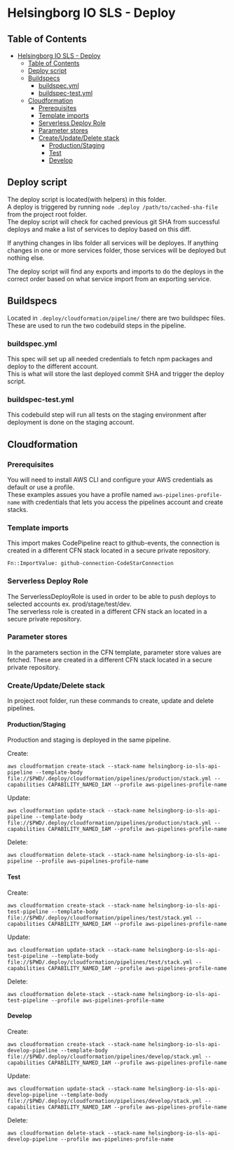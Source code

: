 # Helsingborg IO SLS - Deploy

## Table of Contents
- [Helsingborg IO SLS - Deploy](#helsingborg-io-sls---deploy)
  - [Table of Contents](#table-of-contents)
  - [Deploy script](#deploy-script)
  - [Buildspecs](#buildspecs)
    - [buildspec.yml](#buildspecyml)
    - [buildspec-test.yml](#buildspec-testyml)
  - [Cloudformation](#cloudformation)
    - [Prerequisites](#prerequisites)
    - [Template imports](#template-imports)
    - [Serverless Deploy Role](#serverless-deploy-role)
    - [Parameter stores](#parameter-stores)
    - [Create/Update/Delete stack](#createupdatedelete-stack)
      - [Production/Staging](#productionstaging)
      - [Test](#test)
      - [Develop](#develop)


## Deploy script
The deploy script is located(with helpers) in this folder.  
A deploy is triggered by running `node .deploy /path/to/cached-sha-file` from the project root folder.  
The deploy script will check for cached previous git SHA from successful deploys and make a list of services to deploy based on this diff.  
  
If anything changes in libs folder all services will be deployes.
If anything changes in one or more services folder, those services will be deployed but nothing else.

The deploy script will find any exports and imports to do the deploys in the correct order based on what service import from an exporting service.  

## Buildspecs
Located in `.deploy/cloudformation/pipeline/` there are two buildspec files.  
These are used to run the two codebuild steps in the pipeline.  

### buildspec.yml
This spec will set up all needed credentials to fetch npm packages and deploy to the different account.  
This is what will store the last deployed commit SHA and trigger the deploy script.  

### buildspec-test.yml
This codebuild step will run all tests on the staging environment after deployment is done on the staging account.  

## Cloudformation

### Prerequisites
You will need to install AWS CLI and configure your AWS credentials as default or use a profile.  
These examples assues you have a profile named `aws-pipelines-profile-name` with credentials that lets you access the pipelines account and create stacks.  

### Template imports
This import makes CodePipeline react to github-events, the connection is created in a different CFN stack located in a secure private repository.  
```
Fn::ImportValue: github-connection-CodeStarConnection
```

### Serverless Deploy Role
The ServerlessDeployRole is used in order to be able to push deploys to selected accounts ex. prod/stage/test/dev.  
The serverless role is created in a different CFN stack an located in a secure private repository.  

### Parameter stores
In the parameters section in the CFN template, parameter store values are fetched. These are created in a different CFN stack located in a secure private repository.  

### Create/Update/Delete stack
In project root folder, run these commands to create, update and delete pipelines.  

#### Production/Staging
Production and staging is deployed in the same pipeline.  

Create:
```
aws cloudformation create-stack --stack-name helsingborg-io-sls-api-pipeline --template-body file://$PWD/.deploy/cloudformation/pipelines/production/stack.yml --capabilities CAPABILITY_NAMED_IAM --profile aws-pipelines-profile-name
```

Update:
```
aws cloudformation update-stack --stack-name helsingborg-io-sls-api-pipeline --template-body file://$PWD/.deploy/cloudformation/pipelines/production/stack.yml --capabilities CAPABILITY_NAMED_IAM --profile aws-pipelines-profile-name
```

Delete:
```
aws cloudformation delete-stack --stack-name helsingborg-io-sls-api-pipeline --profile aws-pipelines-profile-name
```

#### Test
Create:
```
aws cloudformation create-stack --stack-name helsingborg-io-sls-api-test-pipeline --template-body file://$PWD/.deploy/cloudformation/pipelines/test/stack.yml --capabilities CAPABILITY_NAMED_IAM --profile aws-pipelines-profile-name
```

Update:
```
aws cloudformation update-stack --stack-name helsingborg-io-sls-api-test-pipeline --template-body file://$PWD/.deploy/cloudformation/pipelines/test/stack.yml --capabilities CAPABILITY_NAMED_IAM --profile aws-pipelines-profile-name
```

Delete:
```
aws cloudformation delete-stack --stack-name helsingborg-io-sls-api-test-pipeline --profile aws-pipelines-profile-name
```

#### Develop
Create:
```
aws cloudformation create-stack --stack-name helsingborg-io-sls-api-develop-pipeline --template-body file://$PWD/.deploy/cloudformation/pipelines/develop/stack.yml --capabilities CAPABILITY_NAMED_IAM --profile aws-pipelines-profile-name
```

Update:
```
aws cloudformation update-stack --stack-name helsingborg-io-sls-api-develop-pipeline --template-body file://$PWD/.deploy/cloudformation/pipelines/develop/stack.yml --capabilities CAPABILITY_NAMED_IAM --profile aws-pipelines-profile-name
```

Delete:
```
aws cloudformation delete-stack --stack-name helsingborg-io-sls-api-develop-pipeline --profile aws-pipelines-profile-name
```
